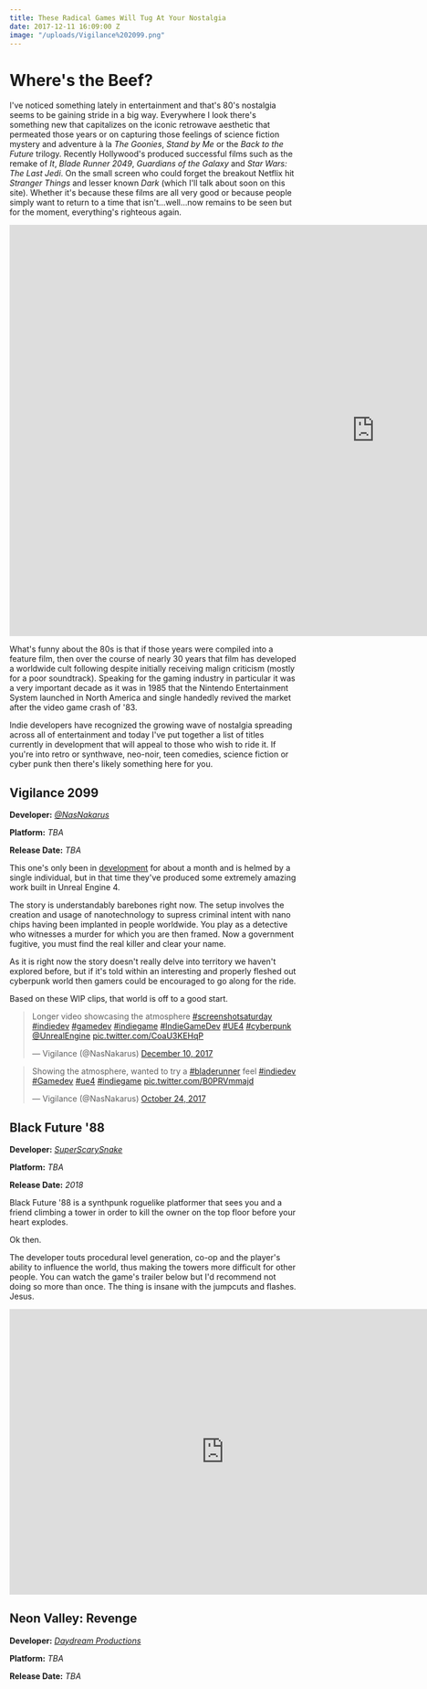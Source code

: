 ```yaml
---
title: These Radical Games Will Tug At Your Nostalgia
date: 2017-12-11 16:09:00 Z
image: "/uploads/Vigilance%202099.png"
---
```


# Where's the Beef? 

I've noticed something lately in entertainment and that's 80's nostalgia seems to be gaining stride in a big way. Everywhere I look there's something new that capitalizes on the iconic retrowave aesthetic that permeated those years or on capturing those feelings of science fiction mystery and adventure à la *The Goonies*, *Stand by Me* or the *Back to the Future* trilogy. Recently Hollywood's produced successful films such as the remake of *It*, *Blade Runner 2049*, *Guardians of the Galaxy* and *Star Wars: The Last Jedi*. On the small screen who could forget the breakout Netflix hit *Stranger Things* and lesser known *Dark* (which I'll talk about soon on this site). Whether it's because these films are all very good or because people simply want to return to a time that isn't...well...now remains to be seen but for the moment, everything's righteous again. 

<iframe width="1280" height="720" src="https://www.youtube.com/embed/qEGMse-VCgs" frameborder="0" gesture="media" allow="encrypted-media" allowfullscreen></iframe>

What's funny about the 80s is that if those years were compiled into a feature film, then over the course of nearly 30 years that film has developed a worldwide cult following despite initially receiving malign criticism (mostly for a poor soundtrack). Speaking for the gaming industry in particular it was a very important decade as it was in 1985 that the Nintendo Entertainment System launched in North America and single handedly revived the market after the video game crash of '83.  

Indie developers have recognized the growing wave of nostalgia spreading across all of entertainment and today I've put together a list of titles currently in development that will appeal to those who wish to ride it. If you're into retro or synthwave, neo-noir, teen comedies, science fiction or cyber punk then there's likely something here for you. 

## Vigilance 2099
**Developer:** [*@NasNakarus*](https://twitter.com/NasNakarus)

**Platform:** *TBA*

**Release Date:** *TBA*

This one's only been in [development](https://vigilance-209.manakeep.com/) for about a month and is helmed by a single individual, but in that time they've produced some extremely amazing work built in Unreal Engine 4. 

The story is understandably barebones right now. The setup involves the creation and usage of nanotechnology to supress criminal intent with nano chips having been implanted in people worldwide. You play as a detective who witnesses a murder for which you are then framed. Now a government fugitive, you must find the real killer and clear your name. 

As it is right now the story doesn't really delve into territory we haven't explored before, but if it's told within an interesting and properly fleshed out cyberpunk world then gamers could be encouraged to go along for the ride. 

Based on these WIP clips, that world is off to a good start.

<blockquote class="twitter-video" data-lang="en"><p lang="en" dir="ltr">Longer video showcasing the atmosphere <a href="https://twitter.com/hashtag/screenshotsaturday?src=hash&amp;ref_src=twsrc%5Etfw">#screenshotsaturday</a> <a href="https://twitter.com/hashtag/indiedev?src=hash&amp;ref_src=twsrc%5Etfw">#indiedev</a> <a href="https://twitter.com/hashtag/gamedev?src=hash&amp;ref_src=twsrc%5Etfw">#gamedev</a> <a href="https://twitter.com/hashtag/indiegame?src=hash&amp;ref_src=twsrc%5Etfw">#indiegame</a> <a href="https://twitter.com/hashtag/IndieGameDev?src=hash&amp;ref_src=twsrc%5Etfw">#IndieGameDev</a> <a href="https://twitter.com/hashtag/UE4?src=hash&amp;ref_src=twsrc%5Etfw">#UE4</a> <a href="https://twitter.com/hashtag/cyberpunk?src=hash&amp;ref_src=twsrc%5Etfw">#cyberpunk</a> <a href="https://twitter.com/UnrealEngine?ref_src=twsrc%5Etfw">@UnrealEngine</a> <a href="https://t.co/CoaU3KEHqP">pic.twitter.com/CoaU3KEHqP</a></p>&mdash; Vigilance (@NasNakarus) <a href="https://twitter.com/NasNakarus/status/939649550452699137?ref_src=twsrc%5Etfw">December 10, 2017</a></blockquote>
<script async src="https://platform.twitter.com/widgets.js" charset="utf-8"></script>

<blockquote class="twitter-video" data-lang="en"><p lang="en" dir="ltr">Showing the atmosphere, wanted to try a <a href="https://twitter.com/hashtag/bladerunner?src=hash&amp;ref_src=twsrc%5Etfw">#bladerunner</a> feel <a href="https://twitter.com/hashtag/indiedev?src=hash&amp;ref_src=twsrc%5Etfw">#indiedev</a> <a href="https://twitter.com/hashtag/Gamedev?src=hash&amp;ref_src=twsrc%5Etfw">#Gamedev</a> <a href="https://twitter.com/hashtag/ue4?src=hash&amp;ref_src=twsrc%5Etfw">#ue4</a> <a href="https://twitter.com/hashtag/indiegame?src=hash&amp;ref_src=twsrc%5Etfw">#indiegame</a> <a href="https://t.co/B0PRVmmajd">pic.twitter.com/B0PRVmmajd</a></p>&mdash; Vigilance (@NasNakarus) <a href="https://twitter.com/NasNakarus/status/922974174003580928?ref_src=twsrc%5Etfw">October 24, 2017</a></blockquote>
<script async src="https://platform.twitter.com/widgets.js" charset="utf-8"></script>


## Black Future '88
**Developer:** [*SuperScarySnake*](http://www.blackfuture88.com/)

**Platform:** *TBA*

**Release Date:** *2018*  

Black Future '88 is a synthpunk roguelike platformer that sees you and a friend climbing a tower in order to kill the owner on the top floor before your heart explodes. 

Ok then. 

The developer touts procedural level generation, co-op and the player's ability to influence the world, thus making the towers more difficult for other people. You can watch the game's trailer below but I'd recommend not doing so more than once. The thing is insane with the jumpcuts and flashes. Jesus. 

<iframe width="752" height="500" src="https://www.youtube.com/embed/Aoq7_2tJP0I" frameborder="0" gesture="media" allow="encrypted-media" allowfullscreen></iframe>


## Neon Valley: Revenge
**Developer:** [*Daydream Productions*](http://www.daydreamproductions.nl/)

**Platform:** *TBA*

**Release Date:** *TBA*   

 

